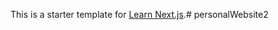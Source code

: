This is a starter template for [Learn Next.js](https://nextjs.org/learn).#   p e r s o n a l W e b s i t e 2  
 